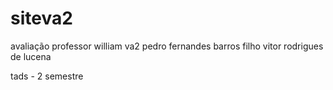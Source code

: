 # siteva2
avaliação professor william va2
pedro fernandes barros filho
vitor rodrigues de lucena

tads - 2 semestre
